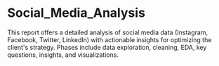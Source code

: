 # Social_Media_Analysis
This report offers a detailed analysis of social media data (Instagram, Facebook, Twitter, LinkedIn) with actionable insights for optimizing the client's strategy. Phases include data exploration, cleaning, EDA, key questions, insights, and visualizations.
